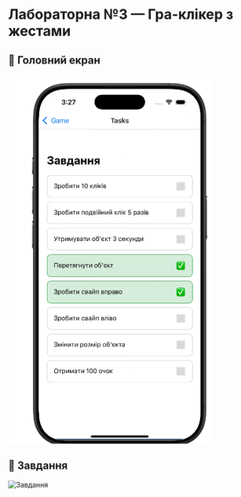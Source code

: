 # Лабораторна №3 — Гра-клікер з жестами

## 🔸 Головний екран
![Головний екран](lab3/screenshots/tasks.png.png)

## 🔸 Завдання
![Завдання](./screenshots/tasks.png)
